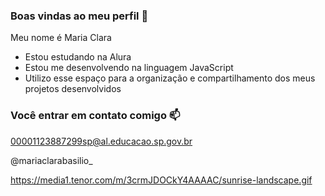 ### Boas vindas ao meu perfil 💙

Meu nome é Maria Clara

- Estou estudando na Alura
- Estou me desenvolvendo na linguagem JavaScript
- Utilizo esse espaço para a organização e compartilhamento dos meus projetos desenvolvidos

### Você entrar em contato comigo 📫

00001123887299sp@al.educacao.sp.gov.br

@mariaclarabasilio_


https://media1.tenor.com/m/3crmJDOCkY4AAAAC/sunrise-landscape.gif
